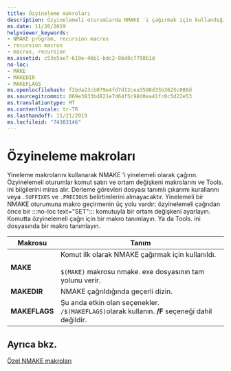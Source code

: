 ```yaml
---
title: Özyineleme makroları
description: Özyinelemeli oturumlarda NMAKE 'i çağırmak için kullandığınız makroları açıklar.
ms.date: 11/20/2019
helpviewer_keywords:
- NMAKE program, recursion macros
- recursion macros
- macros, recursion
ms.assetid: c53e5ae7-619e-46b1-bdc2-86d8c7798b1d
no-loc:
- MAKE
- MAKEDIR
- MAKEFLAGS
ms.openlocfilehash: f2bda23cb079e4fd7d12cea3598d33b3625c088d
ms.sourcegitcommit: 069e3833bd821e7d64f5c98d0ea41fc0c5d22e53
ms.translationtype: MT
ms.contentlocale: tr-TR
ms.lasthandoff: 11/21/2019
ms.locfileid: "74303146"
---
```

# <a name="recursion-macros"></a>Özyineleme makroları

Yineleme makrolarını kullanarak NMAKE 'i yinelemeli olarak çağırın. Özyinelemeli oturumlar komut satırı ve ortam değişkeni makrolarını ve Tools. ini bilgilerini miras alır. Derleme görevleri dosyası tanımlı çıkarımı kurallarını veya `.SUFFIXES` ve `.PRECIOUS` belirtimlerini almayacaktır. Yinelemeli bir NMAKE oturumuna makro geçirmenin üç yolu vardır: özyinelemeli çağrıdan önce bir :::no-loc text="SET"::: komutuyla bir ortam değişkeni ayarlayın. Komutta özyinelemeli çağrı için bir makro tanımlayın. Ya da Tools. ini dosyasında bir makro tanımlayın.

|Makrosu|Tanım|
|-----------|----------------|
|**MAKE**|Komut ilk olarak NMAKE çağırmak için kullanıldı.<br /><br /> `$(MAKE)` makrosu nmake. exe dosyasının tam yolunu verir.|
|**MAKEDIR**|NMAKE çağrıldığında geçerli dizin.|
|**MAKEFLAGS**|Şu anda etkin olan seçenekler. `/$(MAKEFLAGS)`olarak kullanın. **/F** seçeneği dahil değildir.|

## <a name="see-also"></a>Ayrıca bkz.

[Özel NMAKE makroları](special-nmake-macros.md)
